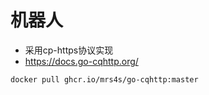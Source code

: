 # 机器人

- 采用cp-https协议实现
- https://docs.go-cqhttp.org/

```bash
docker pull ghcr.io/mrs4s/go-cqhttp:master
```